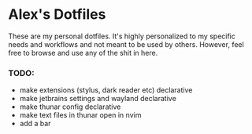 # Alex's Dotfiles

These are my personal dotfiles. It's highly personalized to my specific needs
and workflows and not meant to be used by others. However, feel free to browse
and use any of the shit in here.

### TODO:

- make extensions (stylus, dark reader etc) declarative
- make jetbrains settings and wayland declarative
- make thunar config declarative
- make text files in thunar open in nvim
- add a bar
